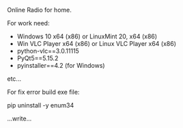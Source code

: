 Online Radio for home.

For work need:
- Windows 10 x64 (x86) or LinuxMint 20, x64 (x86)
- Win VLC Player x64 (x86) or Linux VLC Player x64 (x86)
- python-vlc==3.0.11115
- PyQt5==5.15.2
- pyinstaller==4.2 (for Windows)

etc...

For fix error build exe file:

pip uninstall -y enum34

...write...
